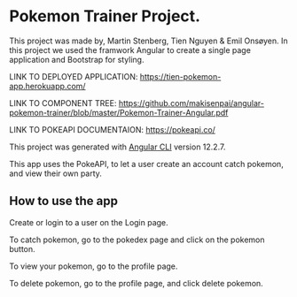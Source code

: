 # Pokemon Trainer Project.
This project was made by, Martin Stenberg, Tien Nguyen & Emil Onsøyen.
In this project we used the framwork Angular to create a single page application and Bootstrap for styling. 

LINK TO DEPLOYED APPLICATION: 
https://tien-pokemon-app.herokuapp.com/

LINK TO COMPONENT TREE: 
https://github.com/makisenpai/angular-pokemon-trainer/blob/master/Pokemon-Trainer-Angular.pdf

LINK TO POKEAPI DOCUMENTAION:
https://pokeapi.co/

This project was generated with [Angular CLI](https://github.com/angular/angular-cli) version 12.2.7.

This app uses the PokeAPI, to let a user create an account catch pokemon, and view their own party. 

## How to use the app

Create or login to a user on the Login page.

To catch pokemon, go to the pokedex page and click on the pokemon button. 

To view your pokemon, go to the profile page.

To delete pokemon, go to the profile page, and click delete pokemon.
